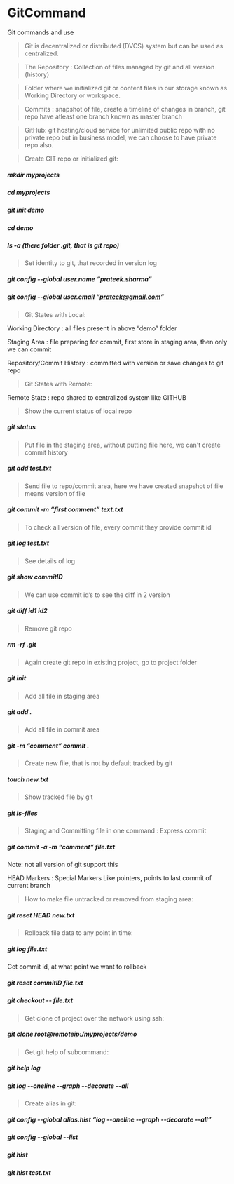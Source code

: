 # GitCommand
Git commands and use

> Git is decentralized or distributed (DVCS) system but can be used as centralized.

> The Repository : Collection of files managed by git and all version (history)

> Folder where we initialized git or content files in our storage known as Working Directory or workspace.

> Commits : snapshot of file, create a timeline of changes in branch, git repo have atleast one branch known as master branch

> GitHub: git hosting/cloud service for unlimited public repo with no private repo but in business model, we can choose to have private repo also.

> Create GIT repo or initialized git:
##### mkdir myprojects
##### cd myprojects
##### git init demo
##### cd demo
##### ls -a  (there folder .git, that is git repo)

>Set identity to git, that recorded in version log
##### git config --global user.name “prateek.sharma”
##### git config --global user.email “prateek@gmail.com”

>Git States with Local:

Working Directory : all files present in above “demo” folder 

Staging Area : file preparing for commit, first store in staging area, then only we can commit

Repository/Commit History : committed with version or save changes to git repo

> Git States with Remote:

Remote State : repo shared to centralized system like GITHUB

> Show the current status of local repo
##### git status

> Put file in the staging area, without putting file here, we can't create commit history
##### git add test.txt


> Send file to repo/commit area, here we have created snapshot of file means version of file
##### git commit -m “first comment” text.txt

>To check all version of file, every commit they provide commit id
##### git log test.txt

> See details of log
##### git show commitID

> We can use commit id’s to see the diff in 2 version
##### git diff  id1  id2

> Remove git repo
##### rm -rf .git

> Again create git repo in existing project, go to project folder
##### git init

> Add all file in staging area
##### git add .

> Add all file in commit area
##### git -m “comment” commit .

> Create new file, that is not by default tracked by git
##### touch new.txt

> Show tracked file by git
##### git  ls-files

> Staging and Committing file in one command : Express commit
##### git commit -a -m “comment” file.txt

Note: not all version of git support this

HEAD Markers : Special Markers Like pointers, points to last commit of current branch

> How to make file untracked or removed from staging area:
##### git reset HEAD  new.txt

> Rollback file data to any point in time:
##### git log file.txt
Get commit id, at what point we want to rollback
##### git reset commitID file.txt
##### git checkout -- file.txt

> Get clone of project over the network using ssh:
##### git clone root@remoteip:/myprojects/demo



> Get git help of subcommand:
##### git help log
##### git log --oneline --graph --decorate --all

> Create alias in git:
##### git config --global alias.hist “log --oneline --graph --decorate --all”
##### git config --global --list
##### git hist
##### git hist test.txt



